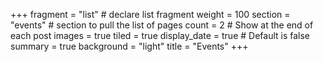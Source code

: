 +++
fragment = "list" # declare list fragment
weight = 100
section = "events" # section to pull the list of pages
count = 2 # Show at the end of each post
images = true
tiled = true
display_date = true # Default is false
summary = true
background = "light"
title = "Events"
+++

